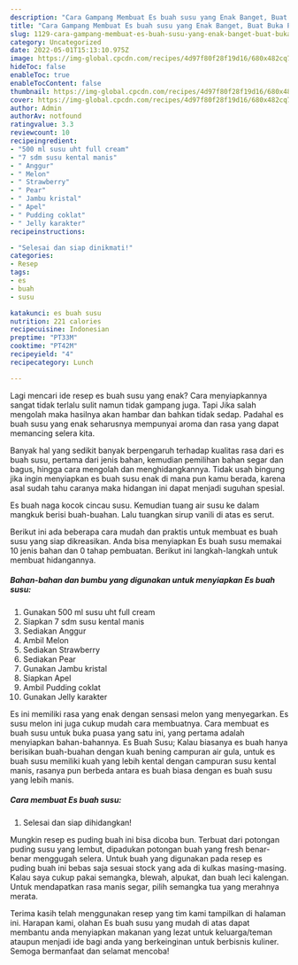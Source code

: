```yaml
---
description: "Cara Gampang Membuat Es buah susu yang Enak Banget, Buat Buka Puasa Menggugah Selera"
title: "Cara Gampang Membuat Es buah susu yang Enak Banget, Buat Buka Puasa Menggugah Selera"
slug: 1129-cara-gampang-membuat-es-buah-susu-yang-enak-banget-buat-buka-puasa-menggugah-selera
category: Uncategorized
date: 2022-05-01T15:13:10.975Z
image: https://img-global.cpcdn.com/recipes/4d97f80f28f19d16/680x482cq70/es-buah-susu-foto-resep-utama.jpg
hideToc: false
enableToc: true
enableTocContent: false
thumbnail: https://img-global.cpcdn.com/recipes/4d97f80f28f19d16/680x482cq70/es-buah-susu-foto-resep-utama.jpg
cover: https://img-global.cpcdn.com/recipes/4d97f80f28f19d16/680x482cq70/es-buah-susu-foto-resep-utama.jpg
author: Admin
authorAv: notfound
ratingvalue: 3.3
reviewcount: 10
recipeingredient:
- "500 ml susu uht full cream"
- "7 sdm susu kental manis"
- " Anggur"
- " Melon"
- " Strawberry"
- " Pear"
- " Jambu kristal"
- " Apel"
- " Pudding coklat"
- " Jelly karakter"
recipeinstructions:

- "Selesai dan siap dinikmati!"
categories:
- Resep
tags:
- es
- buah
- susu

katakunci: es buah susu 
nutrition: 221 calories
recipecuisine: Indonesian
preptime: "PT33M"
cooktime: "PT42M"
recipeyield: "4"
recipecategory: Lunch

---
```



Lagi mencari ide resep es buah susu yang enak? Cara menyiapkannya sangat tidak terlalu sulit namun tidak gampang juga. Tapi Jika salah mengolah maka hasilnya akan hambar dan bahkan tidak sedap. Padahal es buah susu yang enak seharusnya mempunyai aroma dan rasa yang dapat memancing selera kita.


Banyak hal yang sedikit banyak berpengaruh terhadap kualitas rasa dari es buah susu, pertama dari jenis bahan, kemudian pemilihan bahan segar dan bagus, hingga cara mengolah dan menghidangkannya. Tidak usah bingung jika ingin menyiapkan es buah susu enak di mana pun kamu berada, karena asal sudah tahu caranya maka hidangan ini dapat menjadi suguhan spesial.

Es buah naga kocok cincau susu. Kemudian tuang air susu ke dalam mangkuk berisi buah-buahan. Lalu tuangkan sirup vanili di atas es serut.


Berikut ini ada beberapa cara mudah dan praktis untuk membuat es buah susu yang siap dikreasikan. Anda bisa menyiapkan Es buah susu memakai 10 jenis bahan dan 0 tahap pembuatan. Berikut ini langkah-langkah untuk membuat hidangannya.

<!--inarticleads1-->

##### Bahan-bahan dan bumbu yang digunakan untuk menyiapkan Es buah susu:

1. Gunakan 500 ml susu uht full cream
1. Siapkan 7 sdm susu kental manis
1. Sediakan  Anggur
1. Ambil  Melon
1. Sediakan  Strawberry
1. Sediakan  Pear
1. Gunakan  Jambu kristal
1. Siapkan  Apel
1. Ambil  Pudding coklat
1. Gunakan  Jelly karakter


Es ini memiliki rasa yang enak dengan sensasi melon yang menyegarkan. Es susu melon ini juga cukup mudah cara membuatnya. Cara membuat es buah susu untuk buka puasa yang satu ini, yang pertama adalah menyiapkan bahan-bahannya. Es Buah Susu; Kalau biasanya es buah hanya berisikan buah-buahan dengan kuah bening campuran air gula, untuk es buah susu memiliki kuah yang lebih kental dengan campuran susu kental manis, rasanya pun berbeda antara es buah biasa dengan es buah susu yang lebih manis. 

<!--inarticleads2-->

##### Cara membuat Es buah susu:


1. Selesai dan siap dihidangkan!

Mungkin resep es puding buah ini bisa dicoba bun. Terbuat dari potongan puding susu yang lembut, dipadukan potongan buah yang fresh benar-benar menggugah selera. Untuk buah yang digunakan pada resep es puding buah ini bebas saja sesuai stock yang ada di kulkas masing-masing. Kalau saya cukup pakai semangka, blewah, alpukat, dan buah leci kalengan. Untuk mendapatkan rasa manis segar, pilih semangka tua yang merahnya merata. 

Terima kasih telah menggunakan resep yang tim kami tampilkan di halaman ini. Harapan kami, olahan Es buah susu yang mudah di atas dapat membantu anda menyiapkan makanan yang lezat untuk keluarga/teman ataupun menjadi ide bagi anda yang berkeinginan untuk berbisnis kuliner. Semoga bermanfaat dan selamat mencoba!
